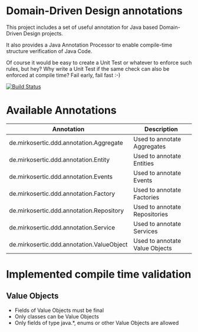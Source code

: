 # Domain-Driven Design annotations

This project includes a set of useful annotation for Java based Domain-Driven Design projects.

It also provides a Java Annotation Processor to enable compile-time structure verification of Java Code.

Of course it would be easy to create a Unit Test or whatever to enforce such rules, but hey? Why write a Unit Test if the same check can also be enforced at compile time? Fail early, fail fast :-)

[![Build Status](https://travis-ci.org/mirkosertic/DDDCompileTimeValidator.svg?branch=master)](https://travis-ci.org/mirkosertic/DDDCompileTimeValidator)

# Available Annotations

| Annotation | Description |
| ---------- | ----------- |
| de.mirkosertic.ddd.annotation.Aggregate | Used to annotate Aggregates |
| de.mirkosertic.ddd.annotation.Entity | Used to annotate Entities |
| de.mirkosertic.ddd.annotation.Events | Used to annotate Events |
| de.mirkosertic.ddd.annotation.Factory | Used to annotate Factories |
| de.mirkosertic.ddd.annotation.Repository | Used to annotate Repositories |
| de.mirkosertic.ddd.annotation.Service | Used to annotate Services |
| de.mirkosertic.ddd.annotation.ValueObject | Used to annotate Value Objects |

# Implemented compile time validation

## Value Objects

* Fields of Value Objects must be final
* Only classes can be Value Objects
* Only fields of type java.*, enums or other Value Objects are allowed
